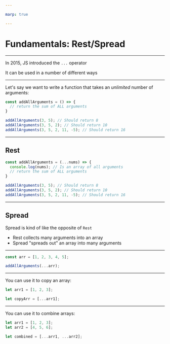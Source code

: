 ```yaml
---

marp: true

---
```


# Fundamentals: Rest/Spread

---

In 2015, JS introduced the `...` operator

It can be used in a number of different ways

---

Let's say we want to write a function that takes an _unlimited_ number of arguments:

```js
const addAllArguments = () => {
  // return the sum of ALL arguments
}

addAllArguments(3, 5); // Should return 8
addAllArguments(3, 5, 2); // Should return 10
addAllArguments(3, 5, 2, 11, -5); // Should return 16
```

---

## Rest

```js
const addAllArguments = (...nums) => {
  console.log(nums); // Is an array of all arguments
  // return the sum of ALL arguments
}

addAllArguments(3, 5); // Should return 8
addAllArguments(3, 5, 2); // Should return 10
addAllArguments(3, 5, 2, 11, -5); // Should return 16
```

---

## Spread

Spread is kind of like the opposite of `Rest`

- Rest collects many arguments into an array
- Spread "spreads out" an array into many arguments

---

```js
const arr = [1, 2, 3, 4, 5];

addAllArguments(...arr);

```

---

You can use it to copy an array:

```js
let arr1 = [1, 2, 3];

let copyArr = [...arr1];
```

---

You can use it to combine arrays:

```js
let arr1 = [1, 2, 3];
let arr2 = [4, 5, 6];

let combined = [...arr1, ...arr2];
```